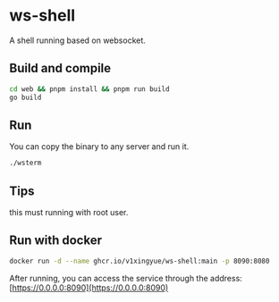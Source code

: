 # ws-shell

A shell running based on websocket.

## Build and compile

```bash
cd web && pnpm install && pnpm run build
go build 
```

## Run

You can copy the binary to any server and run it.

```bash
./wsterm
```

## Tips

this must running with root user.

## Run with docker

```bash
docker run -d --name ghcr.io/v1xingyue/ws-shell:main -p 8090:8080 
```

After running, you can access the service through the address: [https://0.0.0.0:8090](https://0.0.0.0:8090)
